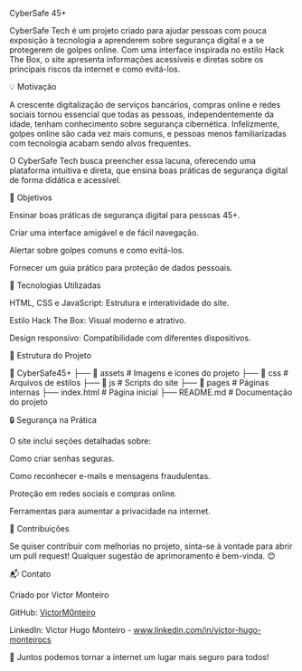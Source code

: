 CyberSafe 45+

CyberSafe Tech é um projeto criado para ajudar pessoas com pouca exposição à tecnologia a aprenderem sobre segurança digital e a se protegerem de golpes online. Com uma interface inspirada no estilo Hack The Box, o site apresenta informações acessíveis e diretas sobre os principais riscos da internet e como evitá-los.

💡 Motivação

A crescente digitalização de serviços bancários, compras online e redes sociais tornou essencial que todas as pessoas, independentemente da idade, tenham conhecimento sobre segurança cibernética. Infelizmente, golpes online são cada vez mais comuns, e pessoas menos familiarizadas com tecnologia acabam sendo alvos frequentes.

O CyberSafe Tech busca preencher essa lacuna, oferecendo uma plataforma intuitiva e direta, que ensina boas práticas de segurança digital de forma didática e acessível.

🎯 Objetivos

Ensinar boas práticas de segurança digital para pessoas 45+.

Criar uma interface amigável e de fácil navegação.

Alertar sobre golpes comuns e como evitá-los.

Fornecer um guia prático para proteção de dados pessoais.

🔧 Tecnologias Utilizadas

HTML, CSS e JavaScript: Estrutura e interatividade do site.

Estilo Hack The Box: Visual moderno e atrativo.

Design responsivo: Compatibilidade com diferentes dispositivos.

📂 Estrutura do Projeto

📁 CyberSafe45+
 ├── 📂 assets          # Imagens e ícones do projeto
 ├── 📂 css             # Arquivos de estilos
 ├── 📂 js              # Scripts do site
 ├── 📂 pages           # Páginas internas
 ├── index.html         # Página inicial
 ├── README.md          # Documentação do projeto

🔒 Segurança na Prática

O site inclui seções detalhadas sobre:

Como criar senhas seguras.

Como reconhecer e-mails e mensagens fraudulentas.

Proteção em redes sociais e compras online.

Ferramentas para aumentar a privacidade na internet.

📌 Contribuições

Se quiser contribuir com melhorias no projeto, sinta-se à vontade para abrir um pull request! Qualquer sugestão de aprimoramento é bem-vinda. 😊

📬 Contato

Criado por Victor Monteiro

GitHub: [VictorM0nteiro](https://github.com/VictorM0nteiro)

LinkedIn: Victor Hugo Monteiro - www.linkedin.com/in/victor-hugo-monteirocs

📢 Juntos podemos tornar a internet um lugar mais seguro para todos!
